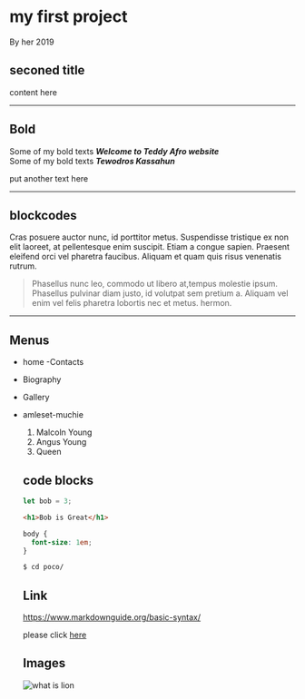 # my first project 
By her 2019 

## seconed title
content here

---
##  Bold
Some of my bold texts ***Welcome to Teddy Afro website*** <br>
Some of my bold texts ***Tewodros Kassahun*** <br>

put another text here





---

## blockcodes
Cras posuere auctor nunc, id porttitor metus. Suspendisse tristique ex non elit laoreet, at pellentesque enim suscipit. Etiam a congue sapien. Praesent eleifend orci vel pharetra faucibus. Aliquam et quam quis risus venenatis rutrum.
> Phasellus nunc leo, commodo ut libero at,tempus molestie ipsum. Phasellus pulvinar diam justo, id volutpat sem pretium a. 
> Aliquam vel enim vel felis pharetra lobortis nec et metus.
hermon.


---


## Menus
- home
   -Contacts
- Biography
- Gallery
- amleset-muchie
 
  

  1. Malcoln Young
  2. Angus Young
  3. Queen
   

  ## code blocks
  ```js
  let bob = 3;
  ```

  ```html
  <h1>Bob is Great</h1>
  ```

  ```css
  body {
    font-size: 1em;
  }
  ```

  ```sh
  $ cd poco/
  ```

  ## Link
  https://www.markdownguide.org/basic-syntax/
  

  please click [here](https://www.markdownguide.org/basic-syntax/)

  ## Images
  ![what is lion](https://timedotcom.files.wordpress.com/2018/12/lion-conservators-center.jpg)

